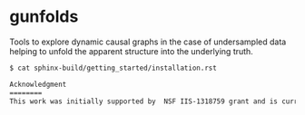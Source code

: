 gunfolds
========

Tools to explore dynamic causal graphs in the case of  undersampled data helping to unfold the apparent structure into the underlying truth.

```bash
$ cat sphinx-build/getting_started/installation.rst

Acknowledgment
========
This work was initially supported by  NSF IIS-1318759 grant and is currently supported by NIH 1R01MH129047.

